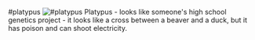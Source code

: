 #platypus
![#platypus](https://upload.wikimedia.org/wikipedia/commons/1/1a/Duck-billed_platypus_%28Ornithorhynchus_anatinus%29_Scottsdale.jpg)
Platypus - looks like someone's high school genetics project - it looks like a cross between a beaver and a duck, but it has poison and can shoot electricity.
